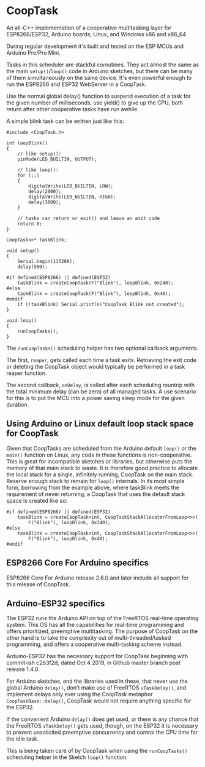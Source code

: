 # CoopTask
An all-C++ implementation of a cooperative multitasking layer for ESP8266/ESP32,
Arduino boards, Linux, and Windows x86 and x86_64

During regular development it's built and tested on the ESP MCUs and
Arduino Pro/Pro Mini.

Tasks in this scheduler are stackful coroutines. They act almost the same as
the main ``setup()``/``loop()`` code in Arduino sketches, but there can be many of them
simultaneously on the same device. It's even powerful enough to run the
ESP8266 and ESP32 WebServer in a CoopTask.

Use the normal global delay() function to suspend execution of a task for the
given number of milliseconds, use yield() to give up the CPU, both return after
other cooperative tasks have run awhile.

A simple blink task can be written just like this:

```
#include <CoopTask.h>

int loopBlink()
{
	// like setup():
    pinMode(LED_BUILTIN, OUTPUT);
    
    // like loop():
    for (;;)
    {
        digitalWrite(LED_BUILTIN, LOW);
        delay(2000);
        digitalWrite(LED_BUILTIN, HIGH);
        delay(3000);
    }

    // tasks can return or exit() and leave an exit code
    return 0;
}

CoopTask<>* taskBlink;

void setup()
{
    Serial.begin(115200);
    delay(500);

#if defined(ESP8266) || defined(ESP32)
    taskBlink = createCoopTask(F("Blink"), loopBlink, 0x240);
#else
    taskBlink = createCoopTask(F("Blink"), loopBlink, 0x40);
#endif
    if (!taskBlink) Serial.println("CoopTask Blink not created");
}

void loop()
{
    runCoopTasks();
}
```

The ``runCoopTasks()`` scheduling helper has two optional callback arguments.

The first, ``reaper``, gets called each time a task exits. Retrieving the
exit code or deleting the CoopTask object would typically be performed in a
task reaper function.

The second callback, ``onDelay``, is called after each scheduling rountrip with the
total minimum delay (can be zero) of all managed tasks. A use scenario for this
is to put the MCU into a power saving sleep mode for the given duration.

## Using Arduino or Linux default loop stack space for CoopTask
Given that CoopTasks are scheduled from the Arduino default ``loop()`` or the
``main()`` function on Linux, any code in these functions is non-cooperative.
This is great for incompatible sketches or libraries, but otherwise puts the
memory of that main stack to waste. It is therefore good practice to allocate
the local stack for a single, infinitely running, CoopTask on the main stack.
Reserve enough stack to remain for ``loop()`` internals. In its most simple
form, borrowing from the example above, where taskBlink meets the requirement
of never returning, a CoopTask that uses the default stack space is created
like so:

```
#if defined(ESP8266) || defined(ESP32)
    taskBlink = createCoopTask<int, CoopTaskStackAllocatorFromLoop<>>(
        F("Blink"), loopBlink, 0x240);
#else
    taskBlink = createCoopTask<int, CoopTaskStackAllocatorFromLoop<>>(
        F("Blink"), loopBlink, 0x40);
#endif
```

## ESP8266 Core For Arduino specifics
ESP8266 Core For Arduino release 2.6.0 and later include all support for this
release of CoopTask.

## Arduino-ESP32 specifics
The ESP32 runs the Arduino API on top of the FreeRTOS real-time operating system.
This OS has all the capabilities for real-time programming and offers prioritized,
preemptive multitasking. The purpose of CoopTask on the other hand is to take
the complexity out of multi-threaded/tasked programming, and offers a cooperative
multi-tasking scheme instead.

Arduino-ESP32 has the necessary support for CoopTask beginning with
commit-ish c2b3f2d, dated Oct 4 2019, in Github master branch post release 1.4.0.

For Arduino sketches, and the libraries used in these, that never use the global
Arduino ``delay()``, don't make use of FreeRTOS ``vTaskDelay()``, and implement
delays only ever using the CoopTask metaphor ``CoopTaskBase::delay()``, CoopTask
would not require anything specific for the ESP32.

If the convenient Arduino ``delay()`` does get used, or there is any chance that
the FreeRTOS ``vTaskDelay()`` gets used, though, on the ESP32 it is necessary to
prevent unsolicited preemptive concurrency and control the CPU time for the
idle task.

This is being taken care of by CoopTask when using the ``runCoopTasks()``
scheduling helper in the Sketch ``loop()`` function.
